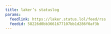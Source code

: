 ```yaml
---
title: laker’s statuslog
params:
  feedlink: https://laker.status.lol/feed/rss
  feedid: 58226d0bb3661677107bb1d286f0af3b
---
```

